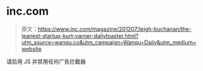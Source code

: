 # inc.com

> 原文：<https://www.inc.com/magazine/201207/leigh-buchanan/the-leanest-startup-kurt-varner-dailytoaster.html?utm_source=wanqu.co&utm_campaign=Wanqu+Daily&utm_medium=website>

请启用 JS 并禁用任何广告拦截器